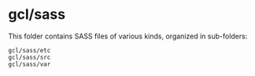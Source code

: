 # gcl/sass

This folder contains SASS files of various kinds, organized in sub-folders:

    gcl/sass/etc
    gcl/sass/src
    gcl/sass/var
